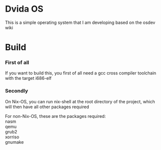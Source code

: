 <h1>Dvida OS</h1>

This is a simple operating system that I am developing based on the osdev wiki

<h1>Build</h1>

<h3>First of all</h3>
If you want to build this, you first of all need a gcc cross compiler toolchain with the target i686-elf

<h3>Secondly</h3>
On Nix-OS, you can run nix-shell at the root directory of the project, which will then have all other packages required

For non-Nix-OS, these are the packages required:<br />
nasm<br />
qemu<br />
grub2<br />
xorriso<br />
gnumake<br />